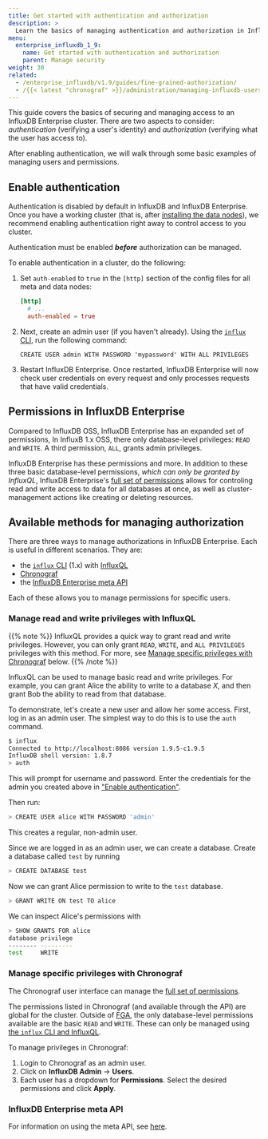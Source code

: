 ```yaml
---
title: Get started with authentication and authorization
description: >
  Learn the basics of managing authentication and authorization in InfluxDB Enterprise
menu:
  enterprise_influxdb_1_9:
    name: Get started with authentication and authorization
    parent: Manage security
weight: 30
related:
  - /enterprise_influxdb/v1.9/guides/fine-grained-authorization/
  - /{{< latest "chronograf" >}}/administration/managing-influxdb-users/
---
```


This guide covers the basics of securing and managing access to an InfluxDB Enterprise cluster.
There are two aspects to consider:
*authentication* (verifying a user's identity)
and *authorization* (verifying what the user has access to).

After enabling authentication, we will walk through some basic examples of managing users and permissions.

## Enable authentication

Authentication is disabled by default in InfluxDB and InfluxDB Enterprise.
Once you have a working cluster
(that is, after [installing the data nodes](/enterprise_influxdb/v1.9/introduction/install-and-deploy/installation/data_node_installation/)),
we recommend enabling authenticatiion right away to control access to you cluster.

Authentication must be enabled _**before**_ authorization can be managed.

To enable authentication in a cluster, do the following:

1. Set `auth-enabled` to `true` in the `[http]` section of the config files for all meta and data nodes:
   ```toml
   [http]
     # ...
     auth-enabled = true
   ```
1. Next, create an admin user (if you haven't already).
   Using the [`influx` CLI](/enterprise_influxdb/v1.9/tools/influx-cli/),
   run the following command:
   ```
   CREATE USER admin WITH PASSWORD 'mypassword' WITH ALL PRIVILEGES
   ```
1. Restart InfluxDB Enterprise.
   Once restarted, InfluxDB Enterprise will now check user credentials on every request
   and only processes requests that have valid credentials.

## Permissions in InfluxDB Enterprise

Compared to InfluxDB OSS, InfluxDB Enterprise has an expanded set of permissions,
In InfluxB 1.x OSS, there only database-level privileges: `READ` and `WRITE`.
A third permission, `ALL`, grants admin privileges.

InfluxDB Enterprise has these permissions and more.
In addition to these three basic database-level permissions,
_which can only be granted by InfluxQL_,
InfluxDB Enterprise's [full set of permissions](/enterprise_influxdb/v1.9/administration/manage/security/authentication_and_authorization-api/#list-of-available-privileges)
allows for controling read and write access to data for all databases at once,
as well as cluster-management actions like creating or deleting resources.

## Available methods for managing authorization

There are three ways to manage authorizations in InfluxDB Enterprise.
Each is useful in different scenarios.
They are:

- the [`influx` CLI](#influxql) (1.x) with [InfluxQL](#manage-read-and-write-privileges-with-influxql)
- [Chronograf](#manage-specific-privileges-with-chronograf)
- the [InfluxDB Enterprise meta API](#influxdb-enterprise-meta-api)

Each of these allows you to manage permissions for specific users.

### Manage read and write privileges with InfluxQL

{{% note %}}
InfluxQL provides a quick way to grant read and write privileges.
However, you can only grant `READ`, `WRITE`, and `ALL PRIVILEGES` privileges with this method.
For more, see [Manage specific privileges with Chronograf](#manage-specific-privileges-with-chronograf) below.
{{% /note %}}

InfluxQL can be used to manage basic read and write privileges.
For example, you can grant Alice the ability to write to a database *X*,
and then grant Bob the ability to read from that database.

To demonstrate, let's create a new user and allow her some access.
First, log in as an admin user.
The simplest way to do this is to use the `auth` command.

```sh
$ influx
Connected to http://localhost:8086 version 1.9.5-c1.9.5
InfluxDB shell version: 1.8.7
> auth
```

This will prompt for username and password.
Enter the credentials for the admin you created above in ["Enable authentication"](#enable-authentication).

Then run:

```sh
> CREATE USER alice WITH PASSWORD 'admin'
```

This creates a regular, non-admin user.

Since we are logged in as an admin user, we can create a database.
Create a database called `test` by running

```sh
> CREATE DATABASE test
```

Now we can grant Alice permission to write to the `test` database.

```sh
> GRANT WRITE ON test TO alice
```

We can inspect Alice's permissions with

```sh
> SHOW GRANTS FOR alice
database privilege
-------- ---------
test     WRITE
```

### Manage specific privileges with Chronograf

The Chronograf user interface can manage the [full set of permissions](/enterprise_influxdb/v1.9/administration/manage/security/authentication_and_authorization-api/#list-of-available-privileges).

The permissions listed in Chronograf (and available through the API) are global for the cluster.
Outside of [FGA](), the only database-level permissions available are the basic `READ` and `WRITE`.
These can only be managed using [the `influx` CLI and InfluxQL](#manage-read-and-write-privileges-with-influxql).

To manage privileges in Chronograf:

1. Login to Chronograf as an admin user.
2. Click on **InfluxDB Admin** → **Users**.
3. Each user has a dropdown for **Permissions**.
   Select the desired permissions and click **Apply**.

### InfluxDB Enterprise meta API

For information on using the meta API, see [here](/enterprise_influxdb/v1.9/administration/manage/security/authentication_and_authorization-api).
